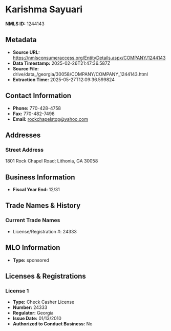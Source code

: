 # Karishma Sayuari

**NMLS ID:** 1244143

## Metadata
- **Source URL:** https://nmlsconsumeraccess.org/EntityDetails.aspx/COMPANY/1244143
- **Data Timestamp:** 2025-02-26T21:47:36.587Z
- **Source File:** drive/data_/georgia/30058/COMPANY/COMPANY_1244143.html
- **Extraction Time:** 2025-05-27T12:09:36.599824

## Contact Information
- **Phone:** 770-428-4758
- **Fax:** 770-482-7498
- **Email:** rockchapelstop@yahoo.com

## Addresses
### Street Address
1801 Rock Chapel Road; Lithonia, GA 30058

## Business Information
- **Fiscal Year End:** 12/31

## Trade Names & History
### Current Trade Names
- License/Registration #: 24333

## MLO Information
- **Type:** sponsored

## Licenses & Registrations

### License 1
- **Type:** Check Casher License
- **Number:** 24333
- **Regulator:** Georgia
- **Issue Date:** 01/13/2010
- **Authorized to Conduct Business:** No
